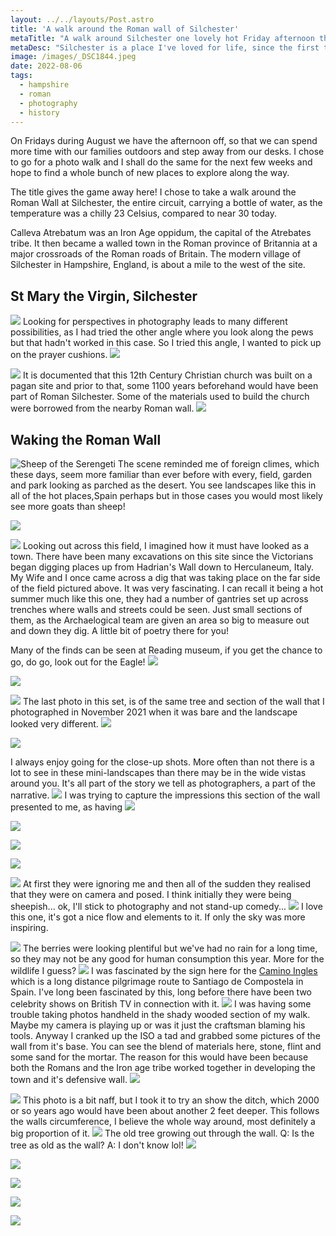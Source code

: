 ```yaml
---
layout: ../../layouts/Post.astro
title: 'A walk around the Roman wall of Silchester'
metaTitle: "A walk around Silchester one lovely hot Friday afternoon this Summer"
metaDesc: "Silchester is a place I've loved for life, since the first time I visited as a child. Now it's just 14 minutes from home. Lots of photos. I took 96!"
image: /images/_DSC1844.jpeg
date: 2022-08-06
tags:
  - hampshire
  - roman
  - photography
  - history
---
```


On Fridays during August we have the afternoon off, so that we can spend more time with our families outdoors and step away from our desks. I chose to go for a photo walk and I shall do the same for the next few weeks and hope to find a whole bunch of new places to explore along the way.

The title gives the game away here! I chose to take a walk around the Roman Wall at Silchester, the entire circuit, carrying a bottle of water, as the temperature was a chilly 23 Celsius, compared to near 30 today.

Calleva Atrebatum was an Iron Age oppidum, the capital of the Atrebates tribe. It then became a walled town in the Roman province of Britannia at a major crossroads of the Roman roads of Britain. The modern village of Silchester in Hampshire, England, is about a mile to the west of the site.

## St Mary the Virgin, Silchester
![](/images/_DSC1829.jpeg)
Looking for perspectives in photography leads to many different possibilities, as I had tried the other angle where you look along the pews but that hadn't worked in this case. So I tried this angle, I wanted to pick up on the prayer cushions.
![](/images/_DSC1830.jpeg)

![](/images/_DSC1835.jpeg)
It is documented that this 12th Century Christian church was built on a pagan site and prior to that, some 1100 years beforehand would have been part of Roman Silchester. Some of the materials used to build the church were borrowed from the nearby Roman wall.
![](/images/_DSC1837.jpeg)

## Waking the Roman Wall
![Sheep of the Serengeti](/images/_DSC1842.jpeg)
The scene reminded me of foreign climes, which these days, seem more familiar than ever before with every, field, garden and park looking as parched as the desert. You see landscapes like this in all of the hot places,Spain perhaps but in those cases you would most likely see more goats than sheep!

![](/images/_DSC1844.jpeg)

![](/images/_DSC1845.jpeg)
Looking out across this field, I imagined how it must have looked as a town. There have been many excavations on this site since the Victorians began digging places up from Hadrian's Wall down to Herculaneum, Italy. My Wife and I once came across a dig that was taking place on the far side of the field pictured above. It was very fascinating. I can recall it being a hot summer much like this one, they had a number of gantries set up across trenches where walls and streets could be seen. Just small sections of them, as the Archaelogical team are given an area so big to measure out and down they dig. A little bit of poetry there for you!

Many of the finds can be seen at Reading museum, if you get the chance to go, do go, look out for the Eagle!
 ![](/images/_DSC1846.jpeg)

![](/images/_DSC1847.jpeg)


![](/images/_DSC1848.jpeg)
The last photo in this set, is of the same tree and section of the wall that I photographed in November 2021 when it was bare and the landscape looked very different. 
![](/images/_DSC1849.jpeg)

![](/images/_DSC1850.jpeg)

I always enjoy going for the close-up shots. More often than not there is a lot to see in these mini-landscapes than there may be in the wide vistas around you. It's all part of the story we tell as photographers, a part of the narrative.
![](/images/_DSC1856.jpeg)
I was trying to capture the impressions this section of the wall presented to me, as having 
![](/images/_DSC1858.jpeg)

![](/images/_DSC1859.jpeg)

![](/images/_DSC1862.jpeg)

![](/images/_DSC1863.jpeg)

![](/images/_DSC1864.jpeg)
At first they were ignoring me and then all of the sudden they realised that they were on camera and posed. I think initially they were being sheepish... ok, I'll stick to photography and not stand-up comedy...
![](/images/_DSC1866.jpeg)
I love this one, it's got a nice flow and elements to it. If only the sky was more inspiring.

![](/images/_DSC1867.jpeg)
The berries were looking plentiful but we've had no rain for a long time, so they may not be any good for human consumption this year. More for the wildlife I guess?
![](/images/_DSC1868.jpeg)
I was fascinated by the sign here for the [Camino Ingles](https://caminoways.com/camino-ingles/) which is a long distance pilgrimage route to Santiago de Compostela in Spain. I've long been fascinated by this, long before there have been two celebrity shows on British TV in connection with it.
![](/images/_DSC1884.jpeg)
I was having some trouble taking photos handheld in the shady wooded section of my walk. Maybe my camera is playing up or was it just the craftsman blaming his tools. Anyway I cranked up the ISO a tad and grabbed some pictures of the wall from it's base. You can see the blend of materials here, stone, flint and some sand for the mortar. The reason for this would have been because both the Romans and the Iron age tribe worked together in developing the town and it's defensive wall.
![](/images/_DSC1888.jpeg)

![](/images/_DSC1890.jpeg)
This photo is a bit naff, but I took it to try an show the ditch, which 2000 or so years ago would have been about another 2 feet deeper. This follows the walls circumference, I believe the whole way around, most definitely a big proportion of it.
![](/images/_DSC1904.jpeg)
The old tree growing out through the wall. Q: Is the tree as old as the wall? A: I don't know lol!
![](/images/_DSC1908.jpeg)

![](/images/_DSC1910.jpeg)

![](/images/_DSC1912.jpeg)

![](/images/_DSC1916.jpeg)

![](/images/_DSC1917.jpeg)


